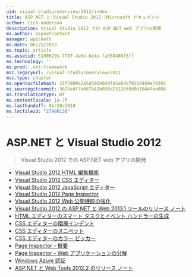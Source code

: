 ```yaml
---
uid: visual-studio/overview/2012/index
title: ASP.NET と Visual Studio 2012 |Microsoft ドキュメント
author: rick-anderson
description: Visual Studio 2012 での ASP.NET web アプリの開発
ms.author: aspnetcontent
manager: wpickett
ms.date: 06/25/2013
ms.topic: article
ms.assetid: 51900291-7787-4a6e-be4e-fa558486f5ff
ms.technology: ''
ms.prod: .net-framework
msc.legacyurl: /visual-studio/overview/2012
msc.type: chapter
ms.openlocfilehash: 21f7800b2a5d396b040fe5a04b70214469e74392
ms.sourcegitcommit: 3625e4f7a667641b058d23126f0d9d1844fee886
ms.translationtype: HT
ms.contentlocale: ja-JP
ms.lasthandoff: 01/20/2018
ms.locfileid: "27980138"
---
```

<a name="aspnet-and-visual-studio-2012"></a>ASP.NET と Visual Studio 2012
====================
> Visual Studio 2012 での ASP.NET web アプリの開発


- [Visual Studio 2012 HTML 編集機能](visual-studio-2012-html-editing-features.md)
- [Visual Studio 2012 CSS エディター](visual-studio-2012-css-editor.md)
- [Visual Studio 2012 JavaScript エディター](visual-studio-2012-javascript-editor.md)
- [Visual Studio 2012 Page Inspector](visual-studio-2012-page-inspector.md)
- [Visual Studio 2012 Web 公開機能の強化](visual-studio-2012-web-publishing-improvements.md)
- [Visual Studio 2012 の ASP.NET と Web 2013.1 ツールのリリース ノート](aspnet-and-web-tools-20131-for-visual-studio-2012.md)
- [HTML エディターのスマート タスクとイベント ハンドラーの生成](visual-studio-vnext-videos-html-editor-smart-tasks-and-event-handler-generation.md)
- [CSS エディターの階層インデント](visual-studio-vnext-videos-css-editor-hierarchical-indentation.md)
- [CSS エディターのスニペット](visual-studio-vnext-videos-css-editor-snippets.md)
- [CSS エディターのカラー ピッカー](visual-studio-vnext-videos-css-editor-color-picker.md)
- [Page Inspector - 概要](visual-studio-vnext-videos-page-inspector-introduction.md)
- [Page Inspector - Web アプリケーションの分解](visual-studio-vnext-videos-page-inspector-decomposing-your-web-application.md)
- [Windows Azure 認証](windows-azure-authentication.md)
- [ASP.NET と Web Tools 2012.2 のリリース ノート](aspnet-and-web-tools-20122-release-notes-rtw.md)
